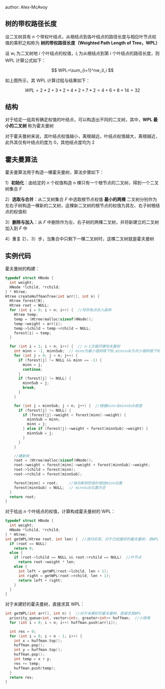 author:  Alex-McAvoy

## 树的带权路径长度

设二叉树具有 $n$ 个带权叶结点，从根结点到各叶结点的路径长度与相应叶节点权值的乘积之和称为 **树的带权路径长度（Weighted Path Length of Tree，WPL）**

设 $w_i$ 为二叉树地 $i$ 个叶结点的权值，$l_i$ 为从根结点到第 $i$ 个叶结点的路径长度，则 WPL 计算公式如下：

$$
WPL=\sum_{i=1}^nw_il_i
$$

如上图所示，其 WPL 计算过程与结果如下：

$$
WPL=2*2+3*2+4*2+7*2=4+6+8+14=32
$$

## 结构

对于给定一组具有确定权值的叶结点，可以构造出不同的二叉树，其中，**WPL 最小的二叉树** 称为霍夫曼树

对于霍夫曼树来说，其叶结点权值越小，离根越远，叶结点权值越大，离根越近，此外其仅有叶结点的度为 $0$，其他结点度均为 $2$

## 霍夫曼算法

霍夫曼算法用于构造一棵霍夫曼树，算法步骤如下：

1）**初始化**：由给定的 $n$ 个权值构造 $n$ 棵只有一个根节点的二叉树，得到一个二叉树集合 $F$

2）**选取与合并**：从二叉树集合 $F$ 中选取根节点权值 **最小的两棵** 二叉树分别作为左右子树构造一棵新的二叉树，这棵新二叉树的根节点的权值为其左、右子树根结点的权值和

3）**删除与加入**：从 $F$ 中删除作为左、右子树的两棵二叉树，并将新建立的二叉树加入到 $F$ 中

4）重复 2）、3）步，当集合中只剩下一棵二叉树时，这棵二叉树就是霍夫曼树

## 实例代码

霍夫曼树的构建：

```C++
typedef struct HNode {
  int weight;
  HNode *lchild, *rchild;
} * Htree;
Htree createHuffmanTree(int arr[], int n) {
  Htree forest[N];
  Htree root = NULL;
  for (int i = 0; i < n; i++) {  //将所有点存入森林
    Htree temp;
    temp = (Htree)malloc(sizeof(HNode));
    temp->weight = arr[i];
    temp->lchild = temp->rchild = NULL;
    forest[i] = temp;
  }

  for (int i = 1; i < n; i++) {  // n-1次循环建哈夫曼树
    int minn = -1, minnSub;  // minn为最小值树根下标,minnsub为次小值树根下标
    for (int j = 0; j < n; j++) {
      if (forest[j] != NULL && minn == -1) {
        minn = j;
        continue;
      }
      if (forest[j] != NULL) {
        minnSub = j;
        break;
      }
    }

    for (int j = minnSub; j < n; j++) {  //根据minn与minnSub赋值
      if (forest[j] != NULL) {
        if (forest[j]->weight < forest[minn]->weight) {
          minnSub = minn;
          minn = j;
        } else if (forest[j]->weight < forest[minnSub]->weight) {
          minnSub = j;
        }
      }
    }

    //建新树
    root = (Htree)malloc(sizeof(HNode));
    root->weight = forest[minn]->weight + forest[minnSub]->weight;
    root->lchild = forest[minn];
    root->rchild = forest[minnSub];

    forest[minn] = root;     //指向新树的指针赋给minn位置
    forest[minnSub] = NULL;  // minnSub位置为空
  }
  return root;
}
```

对于给出 $n$ 个叶结点的权值，计算构成霍夫曼树的 WPL：

```C++
typedef struct HNode {
  int weight;
  HNode *lchild, *rchild;
} * Htree;
int getWPL(Htree root, int len) {  //递归实现，对于已经建好的霍夫曼树，求WPL
  if (root == NULL)
    return 0;
  else {
    if (root->lchild == NULL && root->rchild == NULL)  //叶节点
      return root->weight * len;
    else {
      int left = getWPL(root->lchild, len + 1);
      int right = getWPL(root->rchild, len + 1);
      return left + right;
    }
  }
}
```

对于未建好的霍夫曼树，直接求其 WPL：

```C++
int getWPL(int arr[], int n) {  //对于未建好的霍夫曼树，直接求其WPL
  priority_queue<int, vector<int>, greater<int>> huffman;  //小根堆
  for (int i = 0; i < n; i++) huffman.push(arr[i]);

  int res = 0;
  for (int i = 0; i < n - 1; i++) {
    int x = huffman.top();
    huffman.pop();
    int y = huffman.top();
    huffman.pop();
    int temp = x + y;
    res += temp;
    huffman.push(temp);
  }
  return res;
}
```
